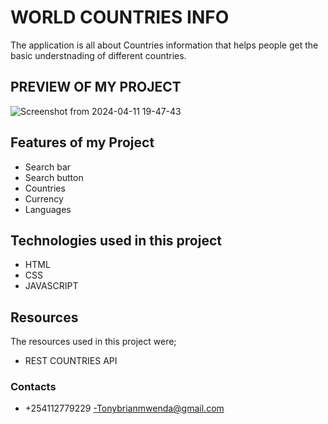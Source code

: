  # WORLD COUNTRIES INFO
The application is all about Countries information that helps people get the basic understnading of different countries.

## PREVIEW OF MY PROJECT
![Screenshot from 2024-04-11 19-47-43](https://github.com/Tonybriandev/PHASE-1-PROJECT/assets/161289086/11e931ef-2fef-482e-ae21-cde7a81a30b2)

## Features of my Project
- Search bar
- Search button
- Countries
- Currency
- Languages

## Technologies used in this project
- HTML
- CSS
- JAVASCRIPT

## Resources
The resources used in this project were;
- REST COUNTRIES API

### Contacts
- +254112779229
-Tonybrianmwenda@gmail.com






